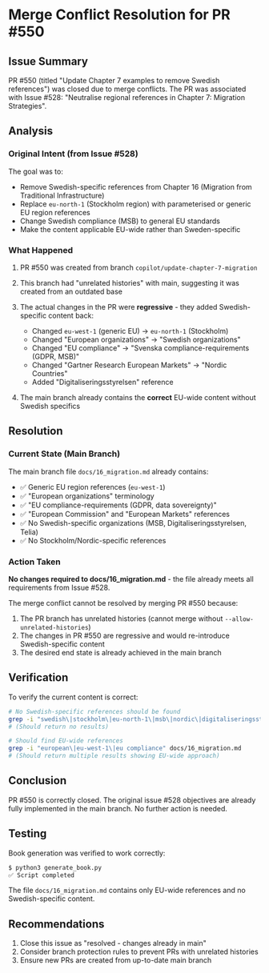 # Merge Conflict Resolution for PR #550

## Issue Summary
PR #550 (titled "Update Chapter 7 examples to remove Swedish references") was closed due to merge conflicts. The PR was associated with Issue #528: "Neutralise regional references in Chapter 7: Migration Strategies".

## Analysis

### Original Intent (from Issue #528)
The goal was to:
- Remove Swedish-specific references from Chapter 16 (Migration from Traditional Infrastructure)
- Replace `eu-north-1` (Stockholm region) with parameterised or generic EU region references
- Change Swedish compliance (MSB) to general EU standards
- Make the content applicable EU-wide rather than Sweden-specific

### What Happened
1. PR #550 was created from branch `copilot/update-chapter-7-migration`
2. This branch had "unrelated histories" with main, suggesting it was created from an outdated base
3. The actual changes in the PR were **regressive** - they added Swedish-specific content back:
   - Changed `eu-west-1` (generic EU) → `eu-north-1` (Stockholm)
   - Changed "European organizations" → "Swedish organizations"  
   - Changed "EU compliance" → "Svenska compliance-requirements (GDPR, MSB)"
   - Changed "Gartner Research European Markets" → "Nordic Countries"
   - Added "Digitaliseringsstyrelsen" reference

4. The main branch already contains the **correct** EU-wide content without Swedish specifics

## Resolution

### Current State (Main Branch)
The main branch file `docs/16_migration.md` already contains:
- ✅ Generic EU region references (`eu-west-1`)
- ✅ "European organizations" terminology
- ✅ "EU compliance-requirements (GDPR, data sovereignty)"
- ✅ "European Commission" and "European Markets" references
- ✅ No Swedish-specific organizations (MSB, Digitaliseringsstyrelsen, Telia)
- ✅ No Stockholm/Nordic-specific references

### Action Taken
**No changes required to docs/16_migration.md** - the file already meets all requirements from Issue #528.

The merge conflict cannot be resolved by merging PR #550 because:
1. The PR branch has unrelated histories (cannot merge without `--allow-unrelated-histories`)
2. The changes in PR #550 are regressive and would re-introduce Swedish-specific content
3. The desired end state is already achieved in the main branch

## Verification

To verify the current content is correct:
```bash
# No Swedish-specific references should be found
grep -i "swedish\|stockholm\|eu-north-1\|msb\|nordic\|digitaliseringsstyrelsen" docs/16_migration.md
# (Should return no results)

# Should find EU-wide references
grep -i "european\|eu-west-1\|eu compliance" docs/16_migration.md
# (Should return multiple results showing EU-wide approach)
```

## Conclusion
PR #550 is correctly closed. The original issue #528 objectives are already fully implemented in the main branch. No further action is needed.

## Testing
Book generation was verified to work correctly:
```bash
$ python3 generate_book.py
✅ Script completed
```

The file `docs/16_migration.md` contains only EU-wide references and no Swedish-specific content.

## Recommendations
1. Close this issue as "resolved - changes already in main"
2. Consider branch protection rules to prevent PRs with unrelated histories
3. Ensure new PRs are created from up-to-date main branch
